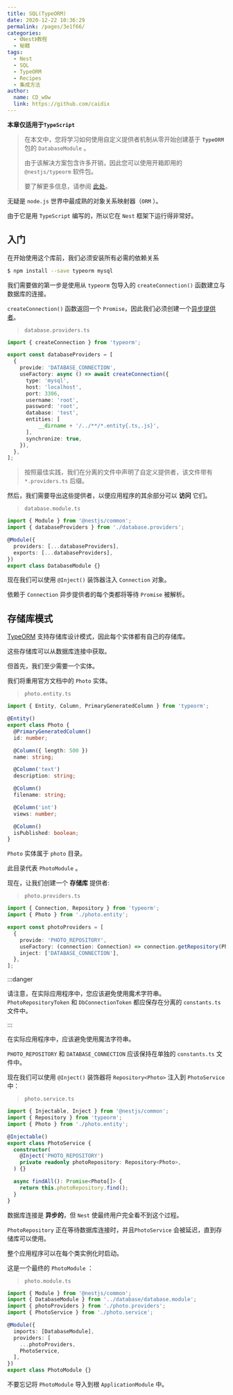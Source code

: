 ```yaml
---
title: SQL(TypeORM)
date: 2020-12-22 10:36:29
permalink: /pages/3e1f66/
categories:
  - 《Nest》教程
  - 秘籍
tags:
  - Nest
  - SQL
  - TypeORM
  - Recipes
  - 集成方法
author: 
  name: CD_wOw
  link: https://github.com/caidix
---
```


**本章仅适用于`TypeScript`**

> 在本文中，您将学习如何使用自定义提供者机制从零开始创建基于 **`TypeORM`** 包的 `DatabaseModule` 。
>
> 由于该解决方案包含许多开销，因此您可以使用开箱即用的 `@nestjs/typeorm` 软件包。
>
> 要了解更多信息，请参阅 [此处](https://docs.nestjs.cn/6/techniques?id=数据库)。

 无疑是 `node.js` 世界中最成熟的对象关系映射器（`ORM` ）。

由于它是用 `TypeScript` 编写的，所以它在 `Nest` 框架下运行得非常好。

## 入门

在开始使用这个库前，我们必须安装所有必需的依赖关系

```bash
$ npm install --save typeorm mysql
```

我们需要做的第一步是使用从 `typeorm` 包导入的 `createConnection()` 函数建立与数据库的连接。

`createConnection()` 函数返回一个 `Promise`，因此我们必须创建一个[异步提供者](https://docs.nestjs.cn/6/fundamentals?id=异步提供者)。

> `database.providers.ts`

```typescript
import { createConnection } from 'typeorm';

export const databaseProviders = [
  {
    provide: 'DATABASE_CONNECTION',
    useFactory: async () => await createConnection({
      type: 'mysql',
      host: 'localhost',
      port: 3306,
      username: 'root',
      password: 'root',
      database: 'test',
      entities: [
          __dirname + '/../**/*.entity{.ts,.js}',
      ],
      synchronize: true,
    }),
  },
];
```

> 按照最佳实践，我们在分离的文件中声明了自定义提供者，该文件带有 `*.providers.ts` 后缀。

然后，我们需要导出这些提供者，以便应用程序的其余部分可以 **访问** 它们。

> `database.module.ts`

```typescript
import { Module } from '@nestjs/common';
import { databaseProviders } from './database.providers';

@Module({
  providers: [...databaseProviders],
  exports: [...databaseProviders],
})
export class DatabaseModule {}
```

现在我们可以使用 `@Inject()` 装饰器注入 `Connection` 对象。

依赖于 `Connection` 异步提供者的每个类都将等待 `Promise` 被解析。

## 存储库模式

[TypeORM](https://github.com/typeorm/typeorm) 支持存储库设计模式，因此每个实体都有自己的存储库。

这些存储库可以从数据库连接中获取。

但首先，我们至少需要一个实体。

我们将重用官方文档中的 `Photo` 实体。

> `photo.entity.ts`

```typescript
import { Entity, Column, PrimaryGeneratedColumn } from 'typeorm';

@Entity()
export class Photo {
  @PrimaryGeneratedColumn()
  id: number;

  @Column({ length: 500 })
  name: string;

  @Column('text')
  description: string;

  @Column()
  filename: string;

  @Column('int')
  views: number;

  @Column()
  isPublished: boolean;
}
```

`Photo` 实体属于 `photo` 目录。

此目录代表 `PhotoModule` 。

现在，让我们创建一个 **存储库** 提供者:

> `photo.providers.ts`

```typescript
import { Connection, Repository } from 'typeorm';
import { Photo } from './photo.entity';

export const photoProviders = [
  {
    provide: 'PHOTO_REPOSITORY',
    useFactory: (connection: Connection) => connection.getRepository(Photo),
    inject: ['DATABASE_CONNECTION'],
  },
];
```

:::danger

请注意，在实际应用程序中，您应该避免使用魔术字符串。`PhotoRepositoryToken` 和 `DbConnectionToken` 都应保存在分离的 `constants.ts` 文件中。

:::

在实际应用程序中，应该避免使用魔法字符串。

`PHOTO_REPOSITORY` 和 `DATABASE_CONNECTION` 应该保持在单独的 `constants.ts` 文件中。

现在我们可以使用 `@Inject()` 装饰器将 `Repository<Photo>` 注入到 `PhotoService` 中：

> `photo.service.ts`

```typescript
import { Injectable, Inject } from '@nestjs/common';
import { Repository } from 'typeorm';
import { Photo } from './photo.entity';

@Injectable()
export class PhotoService {
  constructor(
    @Inject('PHOTO_REPOSITORY')
    private readonly photoRepository: Repository<Photo>,
  ) {}

  async findAll(): Promise<Photo[]> {
    return this.photoRepository.find();
  }
}
```

数据库连接是 **异步的**，但 `Nest` 使最终用户完全看不到这个过程。

`PhotoRepository` 正在等待数据库连接时，并且`PhotoService` 会被延迟，直到存储库可以使用。

整个应用程序可以在每个类实例化时启动。

这是一个最终的 `PhotoModule` ：

> `photo.module.ts`

```typescript
import { Module } from '@nestjs/common';
import { DatabaseModule } from '../database/database.module';
import { photoProviders } from './photo.providers';
import { PhotoService } from './photo.service';

@Module({
  imports: [DatabaseModule],
  providers: [
    ...photoProviders,
    PhotoService,
  ],
})
export class PhotoModule {}
```

不要忘记将 `PhotoModule` 导入到根 `ApplicationModule` 中。